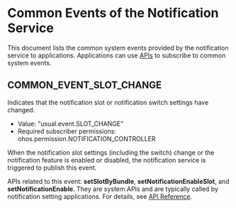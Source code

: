 # Common Events of the Notification Service
This document lists the common system events provided by the notification service to applications. Applications can use [APIs](../js-apis-commonEventManager.md) to subscribe to common system events.

## COMMON_EVENT_SLOT_CHANGE
Indicates that the notification slot or notification switch settings have changed.

- Value: "usual.event.SLOT_CHANGE"
- Required subscriber permissions: ohos.permission.NOTIFICATION_CONTROLLER

When the notification slot settings (including the switch) change or the notification feature is enabled or disabled, the notification service is triggered to publish this event.

APIs related to this event: **setSlotByBundle**, **setNotificationEnableSlot**, and **setNotificationEnable**. They are system APIs and are typically called by notification setting applications. For details, see [API Reference](../../apis-notification-kit/js-apis-notificationManager.md).
 